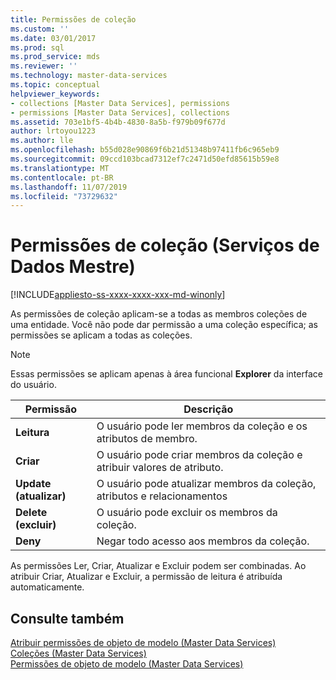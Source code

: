 ```yaml
---
title: Permissões de coleção
ms.custom: ''
ms.date: 03/01/2017
ms.prod: sql
ms.prod_service: mds
ms.reviewer: ''
ms.technology: master-data-services
ms.topic: conceptual
helpviewer_keywords:
- collections [Master Data Services], permissions
- permissions [Master Data Services], collections
ms.assetid: 703e1bf5-4b4b-4830-8a5b-f979b09f677d
author: lrtoyou1223
ms.author: lle
ms.openlocfilehash: b55d028e90869f6b21d51348b97411fb6c965eb9
ms.sourcegitcommit: 09ccd103bcad7312ef7c2471d50efd85615b59e8
ms.translationtype: MT
ms.contentlocale: pt-BR
ms.lasthandoff: 11/07/2019
ms.locfileid: "73729632"
---
```

# <a name="collection-permissions-master-data-services"></a>Permissões de coleção (Serviços de Dados Mestre)

[!INCLUDE[appliesto-ss-xxxx-xxxx-xxx-md-winonly](../includes/appliesto-ss-xxxx-xxxx-xxx-md-winonly.md)]

  As permissões de coleção aplicam-se a todas as membros coleções de uma entidade. Você não pode dar permissão a uma coleção específica; as permissões se aplicam a todas as coleções.  
  
> [!NOTE]  
>  Essas permissões se aplicam apenas à área funcional **Explorer** da interface do usuário.  
  
|Permissão|Descrição|  
|----------------|-----------------|  
|**Leitura**|O usuário pode ler membros da coleção e os atributos de membro.|  
|**Criar**|O usuário pode criar membros da coleção e atribuir valores de atributo.|  
|**Update (atualizar)**|O usuário pode atualizar membros da coleção, atributos e relacionamentos|  
|**Delete (excluir)**|O usuário pode excluir os membros da coleção.|  
|**Deny**|Negar todo acesso aos membros da coleção.|  
  
 As permissões Ler, Criar, Atualizar e Excluir podem ser combinadas. Ao atribuir Criar, Atualizar e Excluir, a permissão de leitura é atribuída automaticamente.  
  
## <a name="see-also"></a>Consulte também  
 [Atribuir permissões de objeto de modelo &#40;Master Data Services&#41;](../master-data-services/assign-model-object-permissions-master-data-services.md)   
 [Coleções &#40;Master Data Services&#41;](../master-data-services/collections-master-data-services.md)   
 [Permissões de objeto de modelo &#40;Master Data Services&#41;](../master-data-services/model-object-permissions-master-data-services.md)  
  
  
